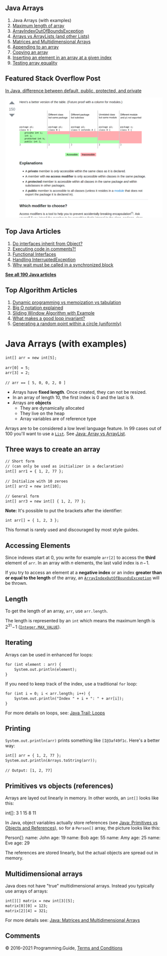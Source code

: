 



## Java Arrays

1.  Java Arrays (with examples)
2.  [Maximum length of array](array-maximum-length.html)
3.  [ArrayIndexOutOfBoundsException](arrayindexoutofboundsexception.html)
4.  [Arrays vs ArrayLists (and other Lists)](array-vs-arraylist.html)
5.  [Matrices and Multidimensional Arrays](matrices-and-multidimensional-arrays.html)
6.  [Appending to an array](array-append.html)
7.  [Copying an array](array-copy.html)
8.  [Inserting an element in an array at a given index](array-insert-at-index.html)
9.  [Testing array equality](testing-array-equality.html)

## Featured Stack Overflow Post

[In Java, difference between default, public, protected, and private](https://stackoverflow.com/a/33627846/276052)

[<img src="../images/so-featured-33627846.png" alt="StackOverflow screenshot thumbnail" class="screenshot" />](https://stackoverflow.com/a/33627846/276052)



## Top Java Articles

1.  [Do interfaces inherit from Object?](do-interfaces-inherit-from-object.html)
2.  [Executing code in comments?!](executing-code-in-comments.html)
3.  [Functional Interfaces](functional-interfaces.html)
4.  [Handling InterruptedException](handling-interrupted-exceptions.html)
5.  [Why wait must be called in a synchronized block](why-wait-must-be-in-synchronized.html)

[**See all 190 Java articles**](index.html)

## Top Algorithm Articles

1.  [Dynamic programming vs memoization vs tabulation](../dynamic-programming-vs-memoization-vs-tabulation.html)
2.  [Big O notation explained](../big-o-notation-explained.html)
3.  [Sliding Window Algorithm with Example](../sliding-window-example.html)
4.  [What makes a good loop invariant?](../what-makes-a-good-loop-invariant.html)
5.  [Generating a random point within a circle (uniformly)](../random-point-within-circle.html)

# Java Arrays (with examples)

    int[] arr = new int[5];

    arr[0] = 5;
    arr[3] = 2;

    // arr == [ 5, 0, 0, 2, 0 ]

- Arrays have **fixed length**. Once created, they can not be resized.
- In an array of length 10, the first index is 0 and the last is 9.
- Arrays are **objects**
  - They are dynamically allocated
  - They live on the heap
  - Array variables are of reference type

Arrays are to be considered a low level language feature. In 99 cases out of 100 you'll want to use a [`List`](https://docs.oracle.com/javase/8/docs/api/java/util/List.html). See [Java: Array vs ArrayList](array-vs-arraylist.html).

## Three ways to create an array

    // Short form
    // (can only be used as initializer in a declaration)
    int[] arr1 = { 1, 2, 77 };

    // Initialize with 10 zeroes
    int[] arr2 = new int[10];

    // General form
    int[] arr3 = new int[] { 1, 2, 77 };

**Note:** It's possible to put the brackets after the identifier:

    int arr[] = { 1, 2, 3 };

This format is rarely used and discouraged by most style guides.

## Accessing Elements

Since indexes start at 0, you write for example `arr[2]` to access the **third** element of `arr`. In an array with _n_ elements, the last valid index is *n* − 1.

If you try to access an element at a **negative index** or an index **greater than or equal to the length** of the array, an [`ArrayIndexOutOfBoundsException`](https://docs.oracle.com/javase/8/docs/api/java/lang/ArrayIndexOutOfBoundsException.html) will be thrown.

## Length

To get the length of an array, `arr`, use `arr.length`.

The length is represented by an `int` which means the maximum length is 2<sup>31</sup> − 1 ([`Integer.MAX_VALUE`](https://docs.oracle.com/javase/8/docs/api/java/lang/Integer.html#MAX_VALUE)).

## Iterating

Arrays can be used in enhanced for loops:

    for (int element : arr) {
        System.out.println(element);
    }

If you need to keep track of the index, use a traditional `for` loop:

    for (int i = 0; i < arr.length; i++) {
        System.out.println("Index " + i + ": " + arr[i]);
    }

For more details on loops, see: [Java Trail: Loops](loops.html)

## Printing

`System.out.println(arr)` prints something like `[I@3af49f1c`. Here's a better way:

    int[] arr = { 1, 2, 77 };
    System.out.println(Arrays.toString(arr));

    // Output: [1, 2, 77]

## Primitives vs objects (references)

Arrays are layed out linearly in memory. In other words, an `int[]` looks like this:

int\[\]: 3 1 15 8 11

In Java, object variables actually store references (see [Java: Primitives vs Objects and References](primitives-vs-objects-references.html)), so for a `Person[]` array, the picture looks like this:

Person\[\]: name: John age: 19 name: Bob age: 55 name: Amy age: 25 name: Eve age: 29

The references are stored linearly, but the actual objects are spread out in memory.

## Multidimensional arrays

Java does not have "true" multidimensional arrays. Instead you typically use arrays of arrays:

    int[][] matrix = new int[3][5];
    matrix[0][0] = 123;
    matrix[2][4] = 321;

For more details see: [Java: Matrices and Multidimensional Arrays](matrices-and-multidimensional-arrays.html)

## Comments



© 2016–2021 Programming.Guide, [Terms and Conditions](../terms-and-conditions.html)

